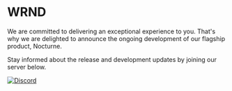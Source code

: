 # WRND

We are committed to delivering an exceptional experience to you. That's why we are delighted to announce the ongoing development of our flagship product, Nocturne.

Stay informed about the release and development updates by joining our server below.

[![Discord](https://invidget.switchblade.xyz/H7JqRwykhk?theme=dark)](https://discord.gg/H7JqRwykhk)

